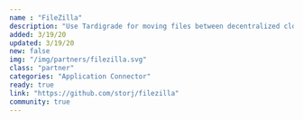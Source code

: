 ```yaml
---
name : "FileZilla"
description: "Use Tardigrade for moving files between decentralized cloud storage"
added: 3/19/20
updated: 3/19/20
new: false
img: "/img/partners/filezilla.svg"
class: "partner"
categories: "Application Connector"
ready: true
link: "https://github.com/storj/filezilla"
community: true
---
```

